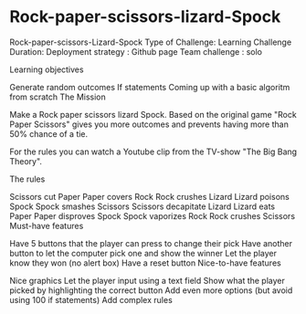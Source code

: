 # Rock-paper-scissors-lizard-Spock


Rock-paper-scissors-Lizard-Spock</h1>
Type of Challenge: Learning Challenge
Duration: 
Deployment strategy : Github page
Team challenge : solo

Learning objectives

Generate random outcomes
If statements
Coming up with a basic algoritm from scratch
The Mission

Make a Rock paper scissors lizard Spock. Based on the original game "Rock Paper Scissors" gives you more outcomes and prevents having more than 50% chance of a tie.

For the rules you can watch a Youtube clip from the TV-show "The Big Bang Theory".

The rules

Scissors cut Paper
Paper covers Rock
Rock crushes Lizard
Lizard poisons Spock
Spock smashes Scissors
Scissors decapitate Lizard
Lizard eats Paper
Paper disproves Spock
Spock vaporizes Rock
Rock crushes Scissors
Must-have features

Have 5 buttons that the player can press to change their pick
Have another button to let the computer pick one and show the winner
Let the player know they won (no alert box)
Have a reset button
Nice-to-have features

Nice graphics
Let the player input using a text field
Show what the player picked by highlighting the correct button
Add even more options (but avoid using 100 if statements)
Add complex rules